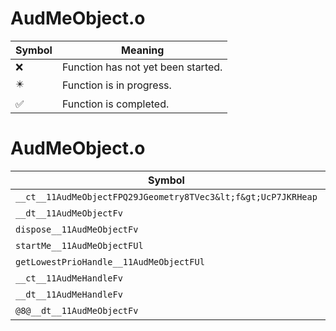# AudMeObject.o
| Symbol | Meaning 
| ------------- | ------------- 
| :x: | Function has not yet been started. 
| :eight_pointed_black_star: | Function is in progress. 
| :white_check_mark: | Function is completed. 


# AudMeObject.o
| Symbol | Decompiled? |
| ------------- | ------------- |
| `__ct__11AudMeObjectFPQ29JGeometry8TVec3&lt;f&gt;UcP7JKRHeap` | :x: |
| `__dt__11AudMeObjectFv` | :x: |
| `dispose__11AudMeObjectFv` | :x: |
| `startMe__11AudMeObjectFUl` | :x: |
| `getLowestPrioHandle__11AudMeObjectFUl` | :x: |
| `__ct__11AudMeHandleFv` | :x: |
| `__dt__11AudMeHandleFv` | :x: |
| `@8@__dt__11AudMeObjectFv` | :x: |
